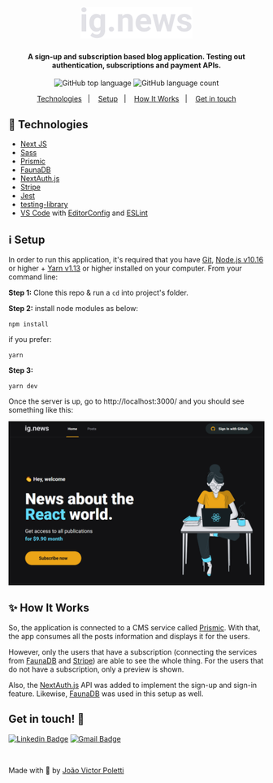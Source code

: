 <h1 align="center">
    <img alt="to-do" src="public/images/logo.svg" />
</h1>

<h4 align="center">
  A sign-up and subscription based blog application. Testing out authentication, subscriptions and payment APIs. 
</h4>
<p align="center">
  <img alt="GitHub top language" src="https://img.shields.io/github/languages/top/joao96/blog-ignews-next?style=flat-square">

  <img alt="GitHub language count" src="https://img.shields.io/github/languages/count/joao96/blog-ignews-next?style=flat-square">
<!--   <img alt="License" src="https://img.shields.io/github/license/joao96/the-simplest-todo?style=flat-square"> -->
</p>

<p align="center">
  <a href="#checkered_flag-technologies">Technologies</a>&nbsp;&nbsp;&nbsp;|&nbsp;&nbsp;&nbsp;
  <a href="#information_source-setup">Setup</a>&nbsp;&nbsp;&nbsp;|&nbsp;&nbsp;&nbsp;
  <a href="#sparkles-how-it-works">How It Works</a>&nbsp;&nbsp;&nbsp;|&nbsp;&nbsp;&nbsp;
<!--   <a href="#page_facing_up-license">License</a>&nbsp;&nbsp;&nbsp;|&nbsp;&nbsp;&nbsp; -->
  <a href="#get-in-touch-monocle_face">Get in touch</a>
</p>

## :checkered_flag: Technologies

- [Next JS](https://nextjs.org/)
- [Sass](https://sass-lang.com/)
- [Prismic](https://prismic.io/docs)
- [FaunaDB](https://fauna.com/)
- [NextAuth.js](https://next-auth.js.org/)
- [Stripe](https://stripe.com/br)
- [Jest](https://jestjs.io/)
- [testing-library](https://testing-library.com/)
- [VS Code][vc] with [EditorConfig][vceditconfig] and [ESLint][vceslint]

## :information_source: Setup

In order to run this application, it's required that you have [Git](https://git-scm.com), [Node.js v10.16][nodejs] or higher + [Yarn v1.13][yarn] or higher installed on your computer. From your command line:

**Step 1:** Clone this repo & run a `cd` into project's folder.

**Step 2:** install node modules as below:

```
npm install
```

if you prefer:

```
yarn
```

**Step 3:**

```
yarn dev
```

Once the server is up, go to http://localhost:3000/ and you should see something like this:

<p align="center">
  <img src="public/cover.png" alt="Initial page">
</p>

<!-- ## :page_facing_up: License

<a href="https://github.com/joao96/the-simplest-todo/blob/main/LICENSE">
    <img alt="License" src="https://img.shields.io/github/license/joao96/the-simplest-todo?style=flat-square">
</a>

<br />

This project is licensed under the MIT. -->

## :sparkles: How It Works

So, the application is connected to a CMS service called [Prismic](https://prismic.io/docs). With that, the app consumes all the posts information and displays it for the users. 

However, only the users that have a subscription (connecting the services from [FaunaDB](https://fauna.com/) and [Stripe](https://stripe.com/br)) are able to see the whole thing. For the users that do not have a subscription, only a preview is shown.

Also, the [NextAuth.js](https://next-auth.js.org/) API was added to implement the sign-up and sign-in feature. Likewise, [FaunaDB](https://fauna.com/) was used in this setup as well.

## Get in touch! :monocle_face:

[![Linkedin Badge](https://img.shields.io/badge/-João%20Victor%20Poletti-0e76a8?style=flat-square&logo=Linkedin&logoColor=white&link=https://www.linkedin.com/in/jvpoletti/)](https://www.linkedin.com/in/jvpoletti/)
[![Gmail Badge](https://img.shields.io/badge/-jvpoletti@gmail.com-ff512f?style=flat-square&logo=Gmail&logoColor=white&link=mailto:jvpoletti@gmail.com)](mailto:jvpoletti@gmail.com)

<br />

Made with :green_heart: by [João Victor Poletti](https://github.com/joao96)

[nodejs]: https://nodejs.org/
[yarn]: https://yarnpkg.com/
[vc]: https://code.visualstudio.com/
[vceditconfig]: https://marketplace.visualstudio.com/items?itemName=EditorConfig.EditorConfig
[vceslint]: https://marketplace.visualstudio.com/items?itemName=dbaeumer.vscode-eslint
